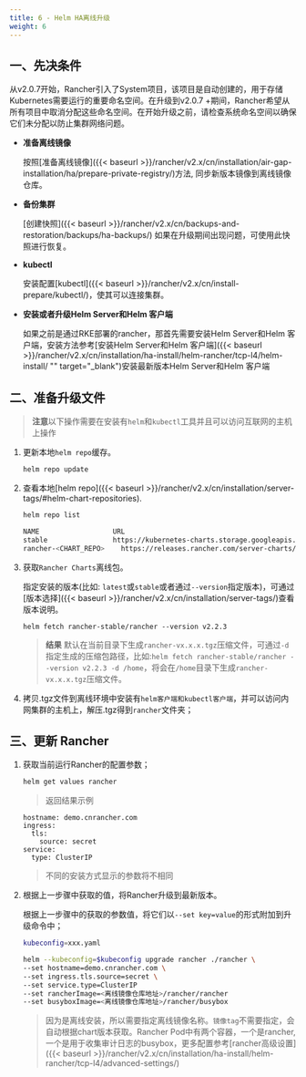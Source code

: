 ```yaml
---
title: 6 - Helm HA离线升级
weight: 6
---
```


## 一、先决条件

从v2.0.7开始，Rancher引入了System项目，该项目是自动创建的，用于存储Kubernetes需要运行的重要命名空间。在升级到v2.0.7 +期间，Rancher希望从所有项目中取消分配这些命名空间。在开始升级之前，请检查系统命名空间以确保它们未分配以防止集群网络问题。

- **准备离线镜像**

    按照[准备离线镜像]({{< baseurl >}}/rancher/v2.x/cn/installation/air-gap-installation/ha/prepare-private-registry/)方法, 同步新版本镜像到离线镜像仓库。

- **备份集群**

    [创建快照]({{< baseurl >}}/rancher/v2.x/cn/backups-and-restoration/backups/ha-backups/)
    如果在升级期间出现问题，可使用此快照进行恢复。

- **kubectl**

    安装配置[kubectl]({{< baseurl >}}/rancher/v2.x/cn/install-prepare/kubectl/)，使其可以连接集群。

- **安装或者升级Helm Server和Helm 客户端**

    如果之前是通过RKE部署的rancher，那首先需要安装Helm Server和Helm 客户端，安装方法参考[安装Helm Server和Helm 客户端]({{< baseurl >}}/rancher/v2.x/cn/installation/ha-install/helm-rancher/tcp-l4/helm-install/ "" target="_blank")安装最新版本Helm Server和Helm 客户端

## 二、准备升级文件

> **注意**以下操作需要在安装有`helm`和`kubectl`工具并且可以访问互联网的主机上操作

1. 更新本地`helm repo`缓存。

    ```bash
    helm repo update
    ```

1. 查看本地[helm repo]({{< baseurl >}}/rancher/v2.x/cn/installation/server-tags/#helm-chart-repositories).

    ```bash
    helm repo list

    NAME          	      URL
    stable        	      https://kubernetes-charts.storage.googleapis.com
    rancher-<CHART_REPO>	https://releases.rancher.com/server-charts/<CHART_REPO>
    ```

1. 获取`Rancher Charts`离线包。

    指定安装的版本(比如: `latest`或`stable`或者通过`--version`指定版本)，可通过[版本选择]({{< baseurl >}}/rancher/v2.x/cn/installation/server-tags/)查看版本说明。

    ```plain
    helm fetch rancher-stable/rancher --version v2.2.3
    ```

    >**结果** 默认在当前目录下生成`rancher-vx.x.x.tgz`压缩文件，可通过`-d`指定生成的压缩包路径，比如:`helm fetch rancher-stable/rancher --version v2.2.3 -d /home`，将会在`/home`目录下生成`rancher-vx.x.x.tgz`压缩文件。

1. 拷贝.tgz文件到离线环境中安装有`helm客户端和kubectl客户端`，并可以访问内网集群的主机上，解压.tgz得到`rancher`文件夹；

## 三、更新 Rancher

1. 获取当前运行Rancher的配置参数；

    ```bash
    helm get values rancher
    ```

    >返回结果示例

    ```plant
    hostname: demo.cnrancher.com
    ingress:
      tls:
        source: secret
    service:
      type: ClusterIP
    ```

    > 不同的安装方式显示的参数将不相同

1. 根据上一步骤中获取的值，将Rancher升级到最新版本。

    根据上一步骤中的获取的参数值，将它们以`--set key=value`的形式附加到升级命令中；

    ```bash
    kubeconfig=xxx.yaml

    helm --kubeconfig=$kubeconfig upgrade rancher ./rancher \
    --set hostname=demo.cnrancher.com \
    --set ingress.tls.source=secret \
    --set service.type=ClusterIP
    --set rancherImage=<离线镜像仓库地址>/rancher/rancher
    --set busyboxImage=<离线镜像仓库地址>/rancher/busybox
    ```

    > 因为是离线安装，所以需要指定离线镜像名称。`镜像tag`不需要指定，会自动根据chart版本获取。Rancher Pod中有两个容器，一个是rancher,一个是用于收集审计日志的busybox，更多配置参考[rancher高级设置]({{< baseurl >}}/rancher/v2.x/cn/installation/ha-install/helm-rancher/tcp-l4/advanced-settings/)